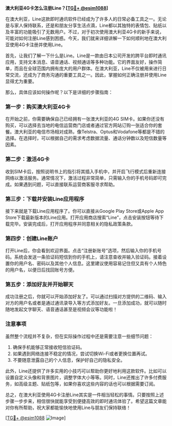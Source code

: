 **澳大利亚4G卡怎么注册Line？[[TG💪+ @esim1088](https://t.me/s/esim1088)]**

在澳大利亚，Line这款即时通讯软件已经成为了许多人的日常必备工具之一。无论是与家人保持联系，还是和朋友分享生活点滴，Line都以其独特的表情包、贴纸以及丰富的功能吸引了无数用户。不过，对于初次使用澳大利亚4G卡的新手来说，可能对如何注册Line感到困惑。今天，我们就来详细讲解一下如何顺利地在澳大利亚使用4G卡注册并使用Line。

首先，让我们了解一下什么是Line。Line是一款由日本公司开发的跨平台即时通讯应用，支持文本消息、语音通话、视频通话等多种功能。它的界面友好，操作简单，而且在全球范围内拥有庞大的用户群体。在澳大利亚，Line不仅被用来进行日常交流，还成为了商务沟通的重要工具之一。因此，掌握如何正确注册并使用Line显得尤为重要。

那么，具体应该如何操作呢？以下是详细的步骤指南：

### 第一步：购买澳大利亚4G卡

在开始之前，你需要确保自己已经拥有一张澳大利亚的4G SIM卡。如果你还没有购买，可以选择去当地的电信运营商门店或者通过官方网站订购一张适合你的套餐。澳大利亚的电信市场相对成熟，像Telstra、Optus和Vodafone等都是不错的选择。在选择时，可以根据自己的需求考虑数据流量、通话分钟数以及短信数量等因素。

### 第二步：激活4G卡

收到SIM卡后，按照说明书上的指引将其插入手机中，并开启飞行模式后重新连接网络以激活服务。通常情况下，激活过程非常简单，只需输入你的手机号码即可完成。如果遇到问题，可以直接联系运营商客服寻求帮助。

### 第三步：下载并安装Line应用程序

接下来就是下载Line应用程序了。你可以直接从Google Play Store或Apple App Store下载最新版本的Line应用。打开应用商店搜索“Line”，点击安装按钮等待下载完毕。安装完成后，打开应用程序并同意相关的隐私政策条款。

### 第四步：创建Line账户

打开Line后，你会看到欢迎界面。点击“注册新账号”选项，然后输入你的手机号码。系统会发送一条验证码短信到你的手机上，请注意查收并输入验证码。接着设置你的用户名、密码以及其他个人信息。这里建议使用容易记住但又具有个人特色的用户名，以便日后找回账号方便。

### 第五步：添加好友并开始聊天

成功注册之后，你就可以开始添加好友了。可以通过扫描对方提供的二维码、输入对方的用户名或者是通过通讯录导入等方式添加好友。一旦添加成功，就可以随时随地发起文字聊天、语音通话甚至是视频会议等功能啦！

### 注意事项

虽然整个流程并不复杂，但在实际操作过程中还是需要注意一些细节问题：

1. 确保手机能够正常接收短信验证码。
2. 如果遇到网络连接不稳定的情况，尝试切换Wi-Fi或者更换位置再试。
3. 不要随意泄露自己的个人信息，保护好自己的隐私安全。

此外，Line还提供了许多实用的小技巧可以帮助你更好地利用这款软件。比如可以设置自定义头像和背景图片，调整字体大小等等。同时，Line还推出了许多付费服务，如高级主题、贴纸包等，如果你喜欢这些内容的话也可以根据需要订阅。

总之，在澳大利亚使用4G卡注册Line其实是一件相当轻松的事情。只要按照上述步骤一步步来，相信很快就能享受到便捷高效的即时通讯体验了。希望这篇文章能对你有所帮助，祝大家都能愉快地使用Line与朋友们保持联络！

[[TG💪+ @esim1088](https://t.me/s/esim1088) ![Image](https://i.postimg.cc/4NQfJmqS/Snipaste-2025-05-13-00-14-12.png)]